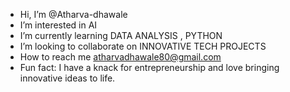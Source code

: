 -  Hi, I’m @Atharva-dhawale
-  I’m interested in AI 
-  I’m currently learning DATA ANALYSIS , PYTHON
-  I’m looking to collaborate on INNOVATIVE TECH PROJECTS
-  How to reach me atharvadhawale80@gmail.com
-  Fun fact: I have a knack for entrepreneurship and love bringing innovative ideas to life.

<!---
Atharva-dhawale/Atharva-dhawale is a ✨ special ✨ repository because its `README.md` (this file) appears on your GitHub profile.
You can click the Preview link to take a look at your changes.
--->

